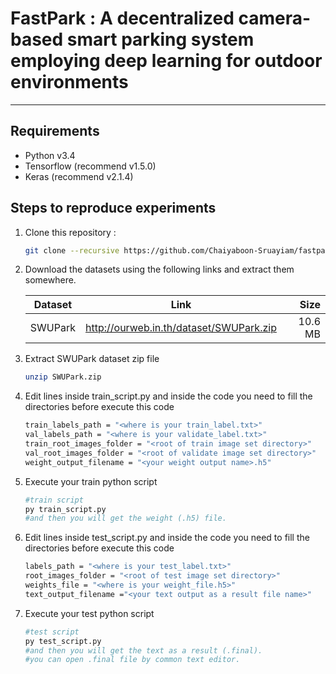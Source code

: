# FastPark : A decentralized camera-based smart parking system employing deep learning for outdoor environments
------------------

## Requirements

 -  Python v3.4
 -  Tensorflow (recommend v1.5.0)
 -  Keras (recommend v2.1.4)

## Steps to reproduce experiments

 1. Clone this repository :

    ```bash
    git clone --recursive https://github.com/Chaiyaboon-Sruayiam/fastpark.git
    ```

 2. Download the datasets using the following links and extract them somewhere.

    | Dataset | Link | Size | 
    | ------- | ---- | ---: |
    | SWUPark | http://ourweb.in.th/dataset/SWUPark.zip | 10.6 MB |

 3. Extract SWUPark dataset zip file
    ```bash
    unzip SWUPark.zip
    ```
 4. Edit lines inside train_script.py and inside the code you need to fill the directories before execute this code
    ```bash
    train_labels_path = "<where is your train_label.txt>"
    val_labels_path = "<where is your validate_label.txt>"
    train_root_images_folder = "<root of train image set directory>"
    val_root_images_folder = "<root of validate image set directory>"
    weight_output_filename = "<your weight output name>.h5"
    ```
 5. Execute your train python script
    ```bash
    #train script
    py train_script.py
    #and then you will get the weight (.h5) file.
    ```

 6. Edit lines inside test_script.py and inside the code you need to fill the directories before execute this code
    ```bash
    labels_path = "<where is your test_label.txt>"
    root_images_folder = "<root of test image set directory>"
    weights_file = "<where is your weight_file.h5>"
    text_output_filename ="<your text output as a result file name>"
    ```

7. Execute your test python script
    ```bash
    #test script
    py test_script.py
    #and then you will get the text as a result (.final).
    #you can open .final file by common text editor.
    ```

